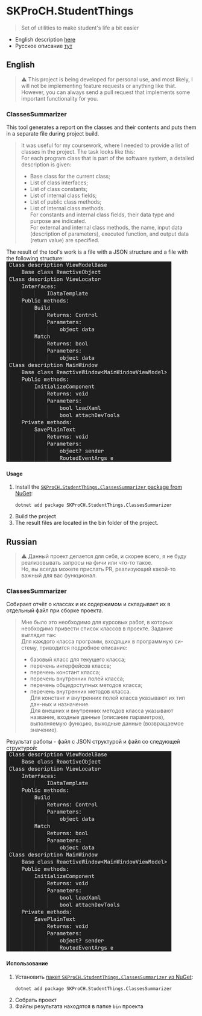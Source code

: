 # SKProCH.StudentThings
> Set of utilities to make student's life a bit easier
- English description [here](#english)
- Русское описание [тут](#russian)

## English
> ⚠️ This project is being developed for personal use, and most likely, I will not be implementing feature requests or anything like that.  
> However, you can always send a pull request that implements some important functionality for you.
### ClassesSummarizer
This tool generates a report on the classes and their contents and puts them in a separate file during project build. 
> It was useful for my coursework, where I needed to provide a list of classes in the project. The task looks like this:  
> For each program class that is part of the software system, a detailed description is given:  
> - Base class for the current class;  
> - List of class interfaces;  
> - List of class constants;  
> - List of internal class fields;  
> - List of public class methods;  
> - List of internal class methods.  
> For constants and internal class fields, their data type and purpose are indicated.  
> For external and internal class methods, the name, input data (description of parameters), executed function, and output data (return value) are specified.  

The result of the tool's work is a file with a JSON structure and a file with the following structure:  
![ClassesSummarizerOutput.png](https://raw.githubusercontent.com/SKProCH/SKProCH.StudentThings/master/wiki/ClassesSummarizerOutput.png)


#### Usage
1. Install the [`SKProCH.StudentThings.ClassesSummarizer` package from NuGet](https://www.nuget.org/packages/SKProCH.StudentThings.ClassesSummarizer):
    ```shell
    dotnet add package SKProCH.StudentThings.ClassesSummarizer
    ```
2. Build the project
3. The result files are located in the bin folder of the project.

## Russian
> ⚠️ Данный проект делается для себя, и скорее всего, я не буду реализовывать запросы на фичи или что-то такое.  
> Но, вы всегда можете прислать PR, реализующий какой-то важный для вас функционал.
### ClassesSummarizer
Собирает отчёт о классах и их содержимом и складывает их в отдельный файл при сборке проекта. 
> Мне было это необходимо для курсовых работ, в которых необходимо привести список классов в проекте. Задание выглядит так:  
> Для каждого класса программ, входящих в программную си-стему, приводится подробное описание:  
> -	базовый класс для текущего класса;  
> -	перечень интерфейсов класса;  
> -	перечень констант класса;  
> -	перечень внутренних полей класса;  
> -	перечень общедоступных методов класса;  
> -	перечень внутренних методов класса.  
> Для констант и внутренних полей класса указывают их тип дан-ных и назначение.  
> Для внешних и внутренних методов класса указывают название, входные данные (описание параметров), выполняемую функцию, выходные данные (возвращаемое значение).  

Результат работы - файл с JSON структурой и файл со следующей структурой:  
![ClassesSummarizerOutput.png](https://raw.githubusercontent.com/SKProCH/SKProCH.StudentThings/master/wiki/ClassesSummarizerOutput.png)  

#### Использование
1. Установить [пакет `SKProCH.StudentThings.ClassesSummarizer` из NuGet](https://www.nuget.org/packages/SKProCH.StudentThings.ClassesSummarizer):
    ```shell
    dotnet add package SKProCH.StudentThings.ClassesSummarizer
    ```
2. Собрать проект
3. Файлы результата находятся в папке `bin` проекта
